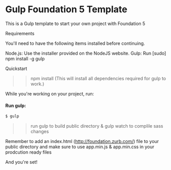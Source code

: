 # Gulp Foundation 5 Template

This is a Gulp template to start your own project with Foundation 5

Requirements

You'll need to have the following items installed before continuing.

Node.js: Use the installer provided on the NodeJS website.
Gulp: Run [sudo] npm install -g gulp

Quickstart

>> npm install (This will install all dependencies required for gulp to work.) 

While you're working on your project, run:

#### Run gulp:

```sh
$ gulp
```

>> run gulp to build public directory  & gulp watch to complile sass changes

Remember to add an index.html (http://foundation.zurb.com/) file to your public directory and make sure to use app.min.js & app.min.css in your prodcution ready files 

And you're set!